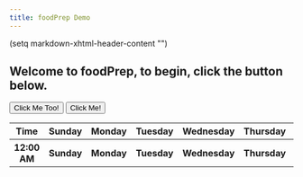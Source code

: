 ```yaml
---
title: foodPrep Demo
---
```

(setq markdown-xhtml-header-content
      "<style type='text/css'>
a { text-decoration: none; }
a:hover { text-decoration: underline; }
</style>")
<h2>Welcome to foodPrep, to begin, click the button below.</h2><p>
<div class="dropdown">
	<button type="button" onclick="dropDown()" id = "butt">Click Me Too!</button>
	<div id="dropDownBox" class="dropdown-content">
		<a>1</a>
	</div>
</div>
<button type="button" onclick="sendData({test:'ok'})" id = "butt">Click Me!</button>
<style type="text/css" media="screen">
	.dropbtn {
		background-color: #3498DB;
		color: white;
		padding: 16px;
		font-size: 16px;
		border: none;
		cursor: pointer;
	}

	.dropbtn:hover, .dropbtn:focus {
		background-color: #2980B9;
	}

	.dropdown {
		position: relative;
		display: inline-block;
	}

	.dropdown-content {
		display: none;
		position: absolute;
		background-color: #f1f1f1;
		min-width: 160px;
		overflow: auto;
		box-shadow: 0px 8px 16px 0px rgba(0,0,0,0.2);
		z-index: 1;
	}

	.dropdown-content a {
		color: black;
		padding: 12px 16px;
		text-decoration: none;
		display: block;
	}

	.dropdown a:hover {background-color: #ddd}

	.show {display:block;}
</style>
<table style="width: 100%;" id="stuff">
	<tr>
		<th>Time</th>
		<th>Sunday</th>
		<th>Monday</th>
		<th>Tuesday</th>
		<th>Wednesday</th>
		<th>Thursday</th>
		<th>Friday</th>
		<th>Saturday</th>
	</tr>
	<tr>
		<th>12:00 AM</th>
		<th>Sunday</th>
		<th>Monday</th>
		<th>Tuesday</th>
		<th>Wednesday</th>
		<th>Thursday</th>
		<th>Friday</th>
		<th>Saturday</th>
	</tr>
</table>
<script>
	function dropDown(){
		document.getElementById("dropDownBox").classList.toggle("show");
	}
	
	window.onclick = function(event){
		if(!event.target.matches('.dropbtn')){
			var dropdowns = document.getElementsByClassName("dropdown-content");
			var i;
			for(i=0; i<dropdowns.length; i++){
				var openDropdown = dropdowns[i];
				if(openDropdown.classList.contains('show')){
					openDropdown.classList.remove('show');
				}
			}
		}
	}
	
	function sendData(data) {
		var XHR = new XMLHttpRequest();
		var urlEncodedData = "";
		var urlEncodedDataPairs = [];
		var name;

		// Turn the data object into an array of URL-encoded key/value pairs.
		for(name in data) {
			urlEncodedDataPairs.push(encodeURIComponent(name) + '=' + encodeURIComponent(data[name]));
		}

		// Combine the pairs into a single string and replace all %-encoded spaces to 
		// the '+' character; matches the behaviour of browser form submissions.
		urlEncodedData = urlEncodedDataPairs.join('&').replace(/%20/g, '+');

		// Define what happens on successful data submission
		XHR.addEventListener('load', function(event) {
			var obj = JSON.parse(XHR.responseText);
			var day;
			var hour;
			var timeTable = new Array(24).fill(new Array(8));
			tableText = '<tr><th>Time</th><th>Sunday</th><th>Monday</th><th>Tuesday</th><th>Wednesday</th><th>Thursday</th><th>Friday</th><th>Saturday</th></tr>';
			for(hour=0; hour<timeTable.length; hour++){
				tableText += '<tr><th>';
				if(hour == 0 || hour == 12){
					tableText += '12:00 ';
				}else{
					tableText += (hour % 12).toString() + ':00 ';
				}
				if(hour > 11){
					tableText += "PM";
				}else{
					tableText += "AM";
				}
				for(day=1; day<timeTable[hour].length; day++){
					tableText += '<th>a</th>';
				}
				tableText += '</tr>';
			}
			var myTable = document.getElementById('stuff');
			myTable.innerHTML = tableText;
			//obj[0][0].name is first food of first day
		});

		// Define what happens in case of error
		XHR.addEventListener('error', function(event) {
			alert('Oops! Something went wrong.');
		});

		// Set up our request
		XHR.open('POST', 'https://mealplan.mccarty.io/foodplan');

		// Add the required HTTP header for form data POST requests
		XHR.setRequestHeader('Content-Type', 'application/x-www-form-urlencoded');

		// Finally, send our data.
		XHR.send(urlEncodedData);

	}
</script>